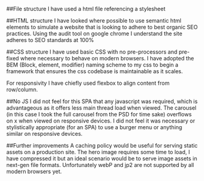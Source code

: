 ##File structure
I have used a html file referencing a stylesheet

##HTML structure
I have looked where possible to use semantic html elements to simulate a website that is looking to adhere to best organic SEO practices. Using the audit tool on google chrome I understand the site adheres to SEO standards at 100%

##CSS structure
I have used basic CSS with no pre-processors and pre-fixed where necessary to behave on modern browsers. I have adopted the BEM (Block, element, modifier) naming scheme to my css to begin a framework that ensures the css codebase is maintainable as it scales.

For responsivity I have chiefly used flexbox to align content from row/column.

##No JS
I did not feel for this SPA that any javascript was required, which is advantageous as it offers less main thread load when viewed. The carousel (in this case I took the full carousel from the PSD for time sake) overflows on x when viewed on responsive devices. I did not feel it was necessary or stylistically appropriate (for an SPA) to use a burger menu or anything similar on responsive devices.

##Further improvements
A caching policy would be useful for serving static assets on a production site. The hero image requires some time to load, I have compressed it but an ideal scenario would be to serve image assets in next-gen file formats. Unfortunately webP and jp2 are not supported by all modern browsers yet.
